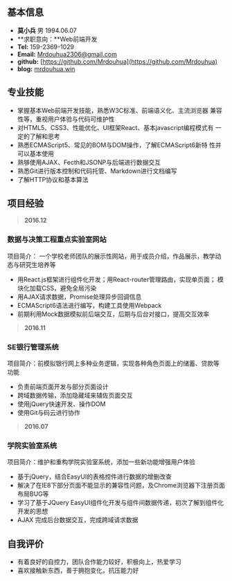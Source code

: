## 基本信息
>
* **莫小兵** 男 1994.06.07
* **求职意向：**Web前端开发
* **Tel:** 159-2369-1029
* **Email:** Mrdouhua2306@gmail.com
* **github:** [https://github.com/Mrdouhua](https://github.com/Mrdouhua)
* **blog:** [mrdouhua.win](mrdouhua.win)


## 专业技能
> 
* 掌握基本Web前端开发技能，熟悉W3C标准、前端语义化、主流浏览器
兼容性等，重视用户体验与代码可维护性
* 对HTML5、CSS3、性能优化、UI框架React、基本javascript编程模式有
一定的了解和思考
* 熟悉ECMAScript5、常见的BOM与DOM操作，了解ECMAScript6新特
性并可以基本使用
* 熟够使用AJAX、Fecth和JSONP与后端进行数据交互
* 熟悉Git进行版本控制和代码托管、Markdown进行文档编写
* 了解HTTP协议和基本算法

## 项目经验
> **2016.12**
### 数据与决策工程重点实验室网站
项目简介：	一个学校老师团队的展示性网站，用于成员介绍，作品展示，教学动态与研究生培养等
* 用React.js框架进行组件化开发；用React-router管理路由，实现单页面；
模块化加载CSS，避免全局污染
* 用AJAX请求数据，Promise处理异步回调信息
* ECMAScript6语法进行编写，构建工具使用Webpack
* 前期利用Mock数据模拟前后端交互，后期与后台对接口，提高交互效率

> **2016.11**
### SE银行管理系统
项目简介：前模拟银行网上多种业务逻辑，实现各种角色页面上的储蓄、贷款等
功能
* 负责前端页面开发与部分页面设计
* 跨域数据传输，添加隐藏域来辅佐页面交互
* 使用jQuery快速开发、操作DOM
* 使用Git与码云进行协作

> **2016.07**
### 学院实验室系统
项目简介：维护和重构学院实验室系统，添加一些新功能增强用户体验
* 基于jQuery，结合EasyUI的表格控件进行数据的增删改查
* 解决了在IE8下部分页面不能显示的兼容性问题，及Chrome浏览器下注册页面布局BUG等
* 学习了基于JQuery EasyUI组件化开发与组件间数据传递，初次了解到组件化开发的思想
* AJAX 完成后台数据交互，完成跨域请求数据

## 自我评价
> 
* 有着良好的自控力，团队合作能力较好，积极向上，热爱学习
* 喜欢接触新东西，善于拥抱变化，抗压能力好
